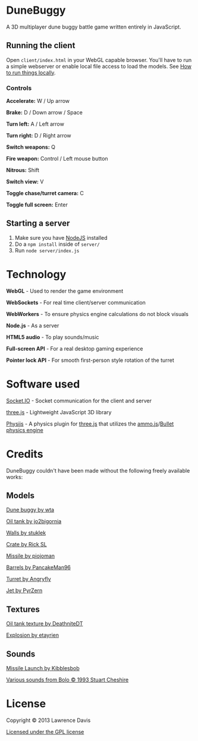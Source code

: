 DuneBuggy
========

A 3D multiplayer dune buggy battle game written entirely in JavaScript.


## Running the client

Open `client/index.html` in your WebGL capable browser. You'll have to run a simple webserver or enable local file access to load the models. See [How to run things locally][Run locally].

[Run locally]: https://github.com/mrdoob/three.js/wiki/How-to-run-things-locally


### Controls

**Accelerate:**  W / Up arrow

**Brake:** D / Down arrow / Space

**Turn left:** A / Left arrow

**Turn right:** D / Right arrow

**Switch weapons:** Q

**Fire weapon:** Control / Left mouse button

**Nitrous:** Shift

**Switch view:** V

**Toggle chase/turret camera:** C

**Toggle full screen:** Enter


## Starting a server

1. Make sure you have [NodeJS](http://nodejs.org) installed
2. Do a `npm install` inside of `server/`
3. Run `node server/index.js`


# Technology

**WebGL** - Used to render the game environment

**WebSockets** - For real time client/server communication

**WebWorkers** - To ensure physics engine calculations do not block visuals

**Node.js** - As a server

**HTML5 audio** - To play sounds/music

**Full-screen API** - For a real desktop gaming experience

**Pointer lock API** - For smooth first-person style rotation of the turret


# Software used

[Socket.IO] - Socket communication for the client and server

[three.js] - Lightweight JavaScript 3D library

[Physijs] - A physics plugin for [three.js] that utilizes the [ammo.js]/[Bullet physics engine]

[Socket.IO]: http://socket.io/
[three.js]: https://github.com/mrdoob/three.js/
[Physijs]: https://github.com/chandlerprall/Physijs
[ammo.js]: https://github.com/kripken/ammo.js/
[Bullet physics engine]: http://bulletphysics.org


# Credits

DuneBuggy couldn't have been made without the following freely available works:

## Models

[Dune buggy by wta][Model: Buggy]

[Oil tank by jo2bigornia][Model: Oil tank]

[Walls by stuklek][Model: Walls]

[Crate by Rick SL][Model: Crate]

[Missile by piojoman][Model: Missile]

[Barrels by PancakeMan96][Model: Barrels]

[Turret by Angryfly][Model: Turret]

[Jet by PyrZern][Model: Jet]

[Model: Buggy]: http://www.turbosquid.com/FullPreview/Index.cfm/ID/604323
[Model: Oil Tank]: http://www.turbosquid.com/FullPreview/Index.cfm/ID/661238
[Model: Walls]: http://www.turbosquid.com/FullPreview/Index.cfm/ID/288445
[Model: Crate]: http://www.turbosquid.com/FullPreview/Index.cfm/ID/459185
[Model: Missile]: http://www.turbosquid.com/FullPreview/Index.cfm/ID/326837
[Model: Barrels]: http://www.turbosquid.com/FullPreview/Index.cfm/ID/677878
[Model: Turret]: http://www.turbosquid.com/FullPreview/Index.cfm/ID/568855
[Model: Jet]: http://www.turbosquid.com/FullPreview/Index.cfm/ID/511799


## Textures

[Oil tank texture by DeathniteDT][Texture: Oil Tank]

[Explosion by etayrien][Texture: Explosion]

[Texture: Oil Tank]: http://media.photobucket.com/image/recent/DeathniteDT/1-4.png
[Texture: Explosion]: http://blogs.msdn.com/b/etayrien/archive/2008/02/15/quick-n-dirty-tutorial-making-nice-explosion-sprites.aspx


## Sounds

[Missile Launch by Kibblesbob][Sound: Missile]

[Various sounds from Bolo &copy; 1993 Stuart Cheshire](http://www.bolo.net/)

[Sound: Missile]: http://soundbible.com/1794-Missle-Launch.html


# License

Copyright &copy; 2013 Lawrence Davis

[Licensed under the GPL license](https://github.com/lazd/DuneBuggy/blob/master/LICENSE.md)
